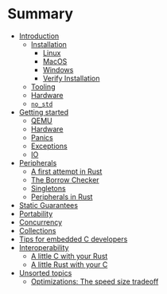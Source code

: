 # Summary

<!--

Definition of the organization of this book is still a work in process.

Refer to https://github.com/rust-lang-nursery/embedded-wg/issues/115 for
more information and coordination

-->

- [Introduction](./intro/introduction.md)
    - [Installation](./intro/install.md)
        - [Linux](./intro/install/linux.md)
        - [MacOS](./intro/install/macos.md)
        - [Windows](./intro/install/windows.md)
        - [Verify Installation](./intro/install/verify.md)
    - [Tooling](./intro/tooling.md)
    - [Hardware](./intro/hardware.md)
    - [`no_std`](./intro/no-std.md)
- [Getting started](./start.md)
  - [QEMU](./start/qemu.md)
  - [Hardware](./start/hardware.md)
  - [Panics](./start/panics.md)
  - [Exceptions](./start/exceptions.md)
  - [IO](./start/io.md)
- [Peripherals](./peripherals/peripherals.md)
    - [A first attempt in Rust](./peripherals/a-first-attempt.md)
    - [The Borrow Checker](./peripherals/borrowck.md)
    - [Singletons](./peripherals/singletons.md)
    - [Peripherals in Rust](./peripherals/rusty.md)
- [Static Guarantees](./static-guarantees/static-guarantees.md)
    <!-- TODO: Define Sections -->
- [Portability](./portability/portability.md)
    <!-- TODO: Define more sections -->
- [Concurrency](./concurrency/concurrency.md)
    <!-- TODO: Define Sections -->
- [Collections](./collections/collections.md)
    <!-- TODO: Define Sections -->
- [Tips for embedded C developers](./c-tips/c-tips.md)
    <!-- TODO: Define Sections -->
- [Interoperability](./interoperability/interoperability.md)
    - [A little C with your Rust](./interoperability/c-with-rust.md)
    - [A little Rust with your C](./interoperability/rust-with-c.md)
- [Unsorted topics](./unsorted.md)
  - [Optimizations: The speed size tradeoff](./unsorted/speed-vs-size.md)
